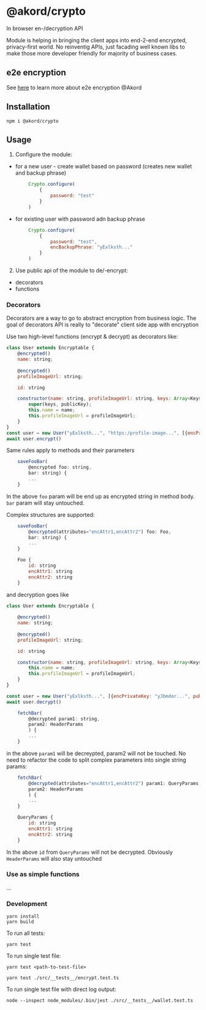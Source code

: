 # @akord/crypto
In browser en-/decryption API

Module is helping in bringing the client apps into end-2-end encrypted, privacy-first world. No reinventig APIs, just facading well known libs to make those more developer friendly for majority of business cases.

## e2e encryption

See [here](https://docs.akord.com/learn/end-to-end-encryption) to learn more about e2e encryption @Akord

## Installation
```
npm i @akord/crypto
```
## Usage

1. Configure the module:

- for a new user - create wallet based on password (creates new wallet and backup phrase)
```javascript
        Crypto.configure(
            { 
                password: "test"
            }
        )
```

- for existing user with password adn backup phrase
```javascript
        Crypto.configure(
            { 
                password: "test",
                encBackupPhrase: "yExlksth..."
            }
        )
```

2. Use public api of the module to de/-encrypt:
- decorators
- functions


### Decorators

Decorators are a way to go to abstract encryption from business logic. The goal of decorators API is really to "decorate" client side app with encryption

Use two high-level functions (encrypt & decrypt) as decorators like:

```javascript
class User extends Encryptable {
    @encrypted()
    name: string;
    
    @encrypted()
    profileImageUrl: string;

    id: string

    constructor(name: string, profileImageUrl: string, keys: Array<Keys>, publicKey: string) {
        super(keys, publicKey);
        this.name = name;
        this.profileImageUrl = profileImageUrl;
    }    
}
const user = new User("yExlksth...", "https:/profile-image...", [{encPrivateKey: "yJbmdor...", publicKey: "yHklouu.." }], "yHuyks...")
await user.encrypt()
```
Same rules apply to methods and their parameters

```javascript
    saveFooBar(
        @encrypted foo: string, 
        bar: string) {
        ...
    }
```
In the above `foo` param will be end up as encrypted string in method body. `bar` param will stay untouched.

Complex structures are supported:
```javascript
    saveFooBar(
        @encrypted(attributes="encAttr1,encAttr2") foo: Foo, 
        bar: string) {
        ...
    }

    Foo {
        id: string
        encAttr1: string
        encAttr2: string
    }
```

and decryption goes like

```javascript
class User extends Encryptable {
    
    @encrypted()
    name: string;
    
    @encrypted()
    profileImageUrl: string;

    id: string

    constructor(name: string, profileImageUrl: string, keys: Array<Keys>){
        this.name = name;
        this.profileImageUrl = profileImageUrl;
    }    
}

const user = new User("yExlksth...", [{encPrivateKey: "yJbmdor...", publicKey: "yHklouu.." }])
await user.decrypt()
```

```javascript
    fetchBar(
        @decrypted param1: string,
        param2: HeaderParams
        ) {
        ...
    }
```
in the above `param1` will be decreypted, param2 will not be touched.
No need to refactor the code to split complex parameters into single string params:
```javascript
    fetchBar(
        @decrypted(attributes="encAttr1,encAttr2") param1: QueryParams,
        param2: HeaderParams
        ) {
        ...
    }

    QueryParams {
        id: string
        encAttr1: string
        encAttr2: string
    }
```
In the above `id` from `QueryParams` will not be decrypted. Obviously `HeaderParams` will also stay untouched


### Use as simple functions
...


### Development
```
yarn install
yarn build
```

To run all tests:
```
yarn test
```

To run single test file:
```
yarn test <path-to-test-file>

yarn test ./src/__tests__/encrypt.test.ts
```

To run single test file with direct log output:
```
node --inspect node_modules/.bin/jest ./src/__tests__/wallet.test.ts
```